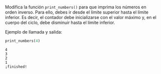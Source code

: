 
Modifica la función `print_numbers()` para que imprima los números en orden inverso. Para ello, debes ir desde el límite superior hasta el límite inferior. Es decir, el contador debe inicializarse con el valor máximo y, en el cuerpo del ciclo, debe disminuir hasta el límite inferior.

Ejemplo de llamada y salida:

```python
print_numbers(4)
```

```text
4
3
2
1
¡finished!
```
